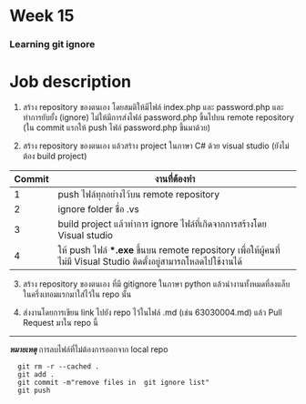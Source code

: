 # Week 15 #
### Learning git ignore ###

# Job description

1. สร้าง repository ของตนเอง โดยสมติให้มีไฟล์ index.php และ password.php และทำการยับยั้ง (ignore) ไม่ให้มีการส่งไฟล์ password.php ขึ้นไปบน remote repository
(ใน commit แรกให้ push ไฟล์ password.php ขึ้นมาด้วย)
 
2. สร้าง repository ของตนเอง แล้วสร้าง project ในภาษา C# ด้วย visual studio  (ยังไม่ต้อง build project)

|Commit| งานที่ต้องทำ|
|------| ----------|
|1 | push ไฟล์ทุกอย่างไว้บน remote repository|
|2 | ignore folder ชื่อ .vs|
|3 | build project แล้วทำการ ignore ไฟล์ที่เกิดจากการสร้างโดย Visual studio|
|4 | ให้ push ไฟล์  <b>*.exe</b>  ขึ้นบน  remote repository เพื่อให้ผู้คนที่ไม่มี Visual Studio ติดตั้งอยู่สามารถโหลดไปใช้งานได้|

3. สร้าง repository ของตนเอง ที่มี  gitignore ในภาษา python แล้วนำงานทั้งหมดที่ลงแล็บในครึ่งเทอมแรกมาใส่ไว้ใน repo นั้น

4. ส่งงานโดยการเขียน  link ไปยัง repo ไว้ในไฟล์ <Student ID>.md (เช่น 63030004.md) แล้ว Pull Request มาใน repo นี้
  
---
  
***หมายเหตุ***
  การลบไฟล์ที่ไม่ต้องการออกจาก local repo

```
  git rm -r --cached .
  git add .
  git commit -m"remove files in  git ignore list"
  git push 
```
